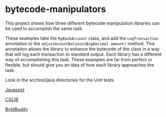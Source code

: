 # bytecode-manipulators

This project shows how three different bytecode manipulation libraries can be used to accomplish the same task.

These examples take the `MyBankAccount` class, and add the `LogTransaction` annotation to the `adjustAcountBalance(BigDecimal amount)` method.  This annotation allows the library to enhance the bytecode of the class in a way that will log each transaction to standard output.  Each library has a different way of accomplishing this task.  These examples are far from perfect or flexible, but should give you an idea of how each library approaches the task.

Look in the src/test/java directories for the Unit tests.

[Javassist](http://www.csg.ci.i.u-tokyo.ac.jp/~chiba/javassist/)

[CGLIB](https://github.com/cglib/cglib)

[ByteBuddy](https://github.com/raphw/byte-buddy)
